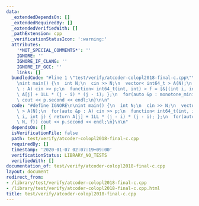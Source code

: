 ```yaml
---
data:
  _extendedDependsOn: []
  _extendedRequiredBy: []
  _extendedVerifiedWith: []
  _pathExtension: cpp
  _verificationStatusIcon: ':warning:'
  attributes:
    '*NOT_SPECIAL_COMMENTS*': ''
    IGNORE: ''
    IGNORE_IF_CLANG: ''
    IGNORE_IF_GCC: ''
    links: []
  bundledCode: "#line 1 \"test/verify/atcoder-colopl2018-final-c.cpp\"\n#define IGNORE\n\
    \nint main() {\n  int N;\n  cin >> N;\n  vector< int64_t > A(N);\n  for(auto &p\
    \ : A) cin >> p;\n  function< int64_t(int, int) > f = [&](int i, int j) { return\
    \ A[j] + 1LL * (j - i) * (j - i); };\n  for(auto &p : monotone_minima(N, N, f))\
    \ cout << p.second << endl;\n}\n\n"
  code: "#define IGNORE\n\nint main() {\n  int N;\n  cin >> N;\n  vector< int64_t\
    \ > A(N);\n  for(auto &p : A) cin >> p;\n  function< int64_t(int, int) > f = [&](int\
    \ i, int j) { return A[j] + 1LL * (j - i) * (j - i); };\n  for(auto &p : monotone_minima(N,\
    \ N, f)) cout << p.second << endl;\n}\n\n"
  dependsOn: []
  isVerificationFile: false
  path: test/verify/atcoder-colopl2018-final-c.cpp
  requiredBy: []
  timestamp: '2020-01-07 02:07:19+09:00'
  verificationStatus: LIBRARY_NO_TESTS
  verifiedWith: []
documentation_of: test/verify/atcoder-colopl2018-final-c.cpp
layout: document
redirect_from:
- /library/test/verify/atcoder-colopl2018-final-c.cpp
- /library/test/verify/atcoder-colopl2018-final-c.cpp.html
title: test/verify/atcoder-colopl2018-final-c.cpp
---
```

